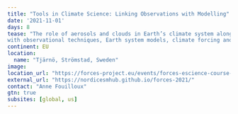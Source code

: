 ```yaml
---
title: "Tools in Climate Science: Linking Observations with Modelling"
date: '2021-11-01'
days: 8
tease: "The role of aerosols and clouds in Earth’s climate system along
with observational techniques, Earth system models, climate forcing and climate model evaluation through a series of lectures and tutorials."
continent: EU
location:
  name: "Tjärnö, Strömstad, Sweden"
image: 
location_url: "https://forces-project.eu/events/forces-escience-course-tools-in-climate-science-linking-observations-with-modelling/"
external_url: "https://nordicesmhub.github.io/forces-2021/"
contact: "Anne Fouilloux"
gtn: true
subsites: [global, us]
---
```

